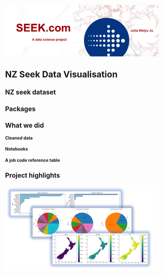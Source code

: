 ![alt text](https://github.com/juweiyu/data_science_project_NZSEEK/blob/main/images/nzseek_logo.jpg)

# NZ Seek Data Visualisation

## NZ seek dataset

## Packages

## What we did

#### Cleaned data
#### Notebooks
#### A job code reference table

## Project highlights

![alt text](https://github.com/juweiyu/data_science_project_NZSEEK/blob/main/images/highlights.jpg)



